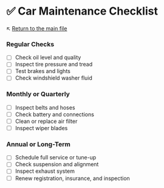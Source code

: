 # ✅ Car Maintenance Checklist

↖️ [Return to the main file](../README.md)

### Regular Checks

- [ ] Check oil level and quality
- [ ] Inspect tire pressure and tread
- [ ] Test brakes and lights
- [ ] Check windshield washer fluid

### Monthly or Quarterly

- [ ] Inspect belts and hoses
- [ ] Check battery and connections
- [ ] Clean or replace air filter
- [ ] Inspect wiper blades

### Annual or Long-Term

- [ ] Schedule full service or tune-up
- [ ] Check suspension and alignment
- [ ] Inspect exhaust system
- [ ] Renew registration, insurance, and inspection